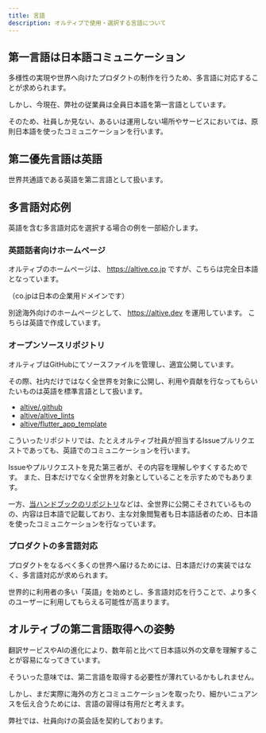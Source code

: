 ```yaml
---
title: 言語
description: オルティブで使用・選択する言語について
---
```

## 第一言語は日本語コミュニケーション

多様性の実現や世界へ向けたプロダクトの制作を行うため、多言語に対応することが求められます。

しかし、今現在、弊社の従業員は全員日本語を第一言語としています。

そのため、社員しか見ない、あるいは運用しない場所やサービスにおいては、原則日本語を使ったコミュニケーションを行います。

## 第二優先言語は英語

世界共通語である英語を第二言語として扱います。

## 多言語対応例

英語を含む多言語対応を選択する場合の例を一部紹介します。

### 英語話者向けホームページ

オルティブのホームページは、 https://altive.co.jp ですが、こちらは完全日本語となっています。

（co.jpは日本の企業用ドメインです）

別途海外向けのホームページとして、 https://altive.dev を運用しています。
こちらは英語で作成しています。

### オープンソースリポジトリ

オルティブはGitHubにてソースファイルを管理し、適宜公開しています。

その際、社内だけではなく全世界を対象に公開し、利用や貢献を行なってもらいたいものは英語を標準言語として扱います。

- [altive/.github](https://github.com/altive/.github)
- [altive/altive_lints](https://github.com/altive/altive_lints)
- [altive/flutter_app_template](https://github.com/altive/flutter_app_template)

こういったリポジトリでは、たとえオルティブ社員が担当するIssueプルリクエストであっても、英語でのコミュニケーションを行います。

Issueやプルリクエストを見た第三者が、その内容を理解しやすくするためです。
また、日本だけでなく全世界を対象としていることを示すためでもあります。

一方、[当ハンドブックのリポジトリ](https://github.com/altive/handbook)などは、全世界に公開こそされているものの、内容は日本語で記載しており、主な対象閲覧者も日本語話者のため、日本語を使ったコミュニケーションを行なっています。

### プロダクトの多言語対応

プロダクトをなるべく多くの世界へ届けるためには、日本語だけの実装ではなく、多言語対応が求められます。

世界的に利用者の多い「英語」を始めとし、多言語対応を行うことで、より多くのユーザーに利用してもらえる可能性が高まります。

## オルティブの第二言語取得への姿勢

翻訳サービスやAIの進化により、数年前と比べて日本語以外の文章を理解することが容易になってきています。

そういった意味では、第二言語を取得する必要性が薄れているかもしれません。

しかし、まだ実際に海外の方とコミュニケーションを取ったり、細かいニュアンスを伝え合うためには、言語の習得は有用だと考えます。

弊社では、社員向けの英会話を契約しております。
